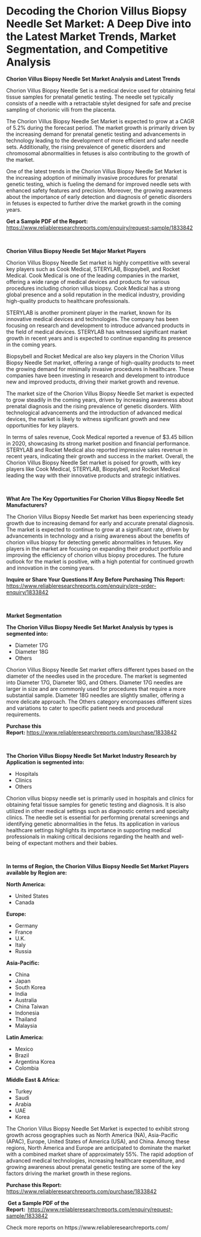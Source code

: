 <p><h1>Decoding the Chorion Villus Biopsy Needle Set Market: A Deep Dive into the Latest Market Trends, Market Segmentation, and Competitive Analysis</h1></p><p><strong>Chorion Villus Biopsy Needle Set Market Analysis and Latest Trends</strong></p>
<p><p>Chorion Villus Biopsy Needle Set is a medical device used for obtaining fetal tissue samples for prenatal genetic testing. The needle set typically consists of a needle with a retractable stylet designed for safe and precise sampling of chorionic villi from the placenta.</p><p>The Chorion Villus Biopsy Needle Set Market is expected to grow at a CAGR of 5.2% during the forecast period. The market growth is primarily driven by the increasing demand for prenatal genetic testing and advancements in technology leading to the development of more efficient and safer needle sets. Additionally, the rising prevalence of genetic disorders and chromosomal abnormalities in fetuses is also contributing to the growth of the market.</p><p>One of the latest trends in the Chorion Villus Biopsy Needle Set Market is the increasing adoption of minimally invasive procedures for prenatal genetic testing, which is fueling the demand for improved needle sets with enhanced safety features and precision. Moreover, the growing awareness about the importance of early detection and diagnosis of genetic disorders in fetuses is expected to further drive the market growth in the coming years.</p></p>
<p><strong>Get a Sample PDF of the Report:&nbsp;</strong> <a href="https://www.reliableresearchreports.com/enquiry/request-sample/1833842">https://www.reliableresearchreports.com/enquiry/request-sample/1833842</a></p>
<p>&nbsp;</p>
<p><strong>Chorion Villus Biopsy Needle Set Major Market Players</strong></p>
<p><p>Chorion Villus Biopsy Needle Set market is highly competitive with several key players such as Cook Medical, STERYLAB, Biopsybell, and Rocket Medical. Cook Medical is one of the leading companies in the market, offering a wide range of medical devices and products for various procedures including chorion villus biopsy. Cook Medical has a strong global presence and a solid reputation in the medical industry, providing high-quality products to healthcare professionals.</p><p>STERYLAB is another prominent player in the market, known for its innovative medical devices and technologies. The company has been focusing on research and development to introduce advanced products in the field of medical devices. STERYLAB has witnessed significant market growth in recent years and is expected to continue expanding its presence in the coming years.</p><p>Biopsybell and Rocket Medical are also key players in the Chorion Villus Biopsy Needle Set market, offering a range of high-quality products to meet the growing demand for minimally invasive procedures in healthcare. These companies have been investing in research and development to introduce new and improved products, driving their market growth and revenue.</p><p>The market size of the Chorion Villus Biopsy Needle Set market is expected to grow steadily in the coming years, driven by increasing awareness about prenatal diagnosis and the rising prevalence of genetic disorders. With technological advancements and the introduction of advanced medical devices, the market is likely to witness significant growth and new opportunities for key players.</p><p>In terms of sales revenue, Cook Medical reported a revenue of $3.45 billion in 2020, showcasing its strong market position and financial performance. STERYLAB and Rocket Medical also reported impressive sales revenue in recent years, indicating their growth and success in the market. Overall, the Chorion Villus Biopsy Needle Set market is poised for growth, with key players like Cook Medical, STERYLAB, Biopsybell, and Rocket Medical leading the way with their innovative products and strategic initiatives.</p></p>
<p>&nbsp;</p>
<p><strong>What Are The Key Opportunities For Chorion Villus Biopsy Needle Set Manufacturers?</strong></p>
<p><p>The Chorion Villus Biopsy Needle Set market has been experiencing steady growth due to increasing demand for early and accurate prenatal diagnosis. The market is expected to continue to grow at a significant rate, driven by advancements in technology and a rising awareness about the benefits of chorion villus biopsy for detecting genetic abnormalities in fetuses. Key players in the market are focusing on expanding their product portfolio and improving the efficiency of chorion villus biopsy procedures. The future outlook for the market is positive, with a high potential for continued growth and innovation in the coming years.</p></p>
<p><strong>Inquire or Share Your Questions If Any Before Purchasing This Report:</strong> <a href="https://www.reliableresearchreports.com/enquiry/pre-order-enquiry/1833842">https://www.reliableresearchreports.com/enquiry/pre-order-enquiry/1833842</a></p>
<p>&nbsp;</p>
<p><strong>Market Segmentation</strong></p>
<p><strong>The Chorion Villus Biopsy Needle Set Market Analysis by types is segmented into:</strong></p>
<p><ul><li>Diameter 17G</li><li>Diameter 18G</li><li>Others</li></ul></p>
<p><p>Chorion Villus Biopsy Needle Set market offers different types based on the diameter of the needles used in the procedure. The market is segmented into Diameter 17G, Diameter 18G, and Others. Diameter 17G needles are larger in size and are commonly used for procedures that require a more substantial sample. Diameter 18G needles are slightly smaller, offering a more delicate approach. The Others category encompasses different sizes and variations to cater to specific patient needs and procedural requirements.</p></p>
<p><strong>Purchase this Report:&nbsp;</strong><a href="https://www.reliableresearchreports.com/purchase/1833842">https://www.reliableresearchreports.com/purchase/1833842</a></p>
<p>&nbsp;</p>
<p><strong>The Chorion Villus Biopsy Needle Set Market Industry Research by Application is segmented into:</strong></p>
<p><ul><li>Hospitals</li><li>Clinics</li><li>Others</li></ul></p>
<p><p>Chorion villus biopsy needle set is primarily used in hospitals and clinics for obtaining fetal tissue samples for genetic testing and diagnosis. It is also utilized in other medical settings such as diagnostic centers and specialty clinics. The needle set is essential for performing prenatal screenings and identifying genetic abnormalities in the fetus. Its application in various healthcare settings highlights its importance in supporting medical professionals in making critical decisions regarding the health and well-being of expectant mothers and their babies.</p></p>
<p>&nbsp;</p>
<p><strong>In terms of Region, the Chorion Villus Biopsy Needle Set Market Players available by Region are:</strong></p>
<p>
    <p> <strong> North America: </strong>
        <ul>
            <li>United States</li>
            <li>Canada</li>
        </ul>
        </p> 
    <p> <strong> Europe: </strong>
        <ul>
            <li>Germany</li>
            <li>France</li>
            <li>U.K.</li>
            <li>Italy</li>
            <li>Russia</li>
        </ul>
        </p> 
    <p> <strong> Asia-Pacific: </strong>
        <ul>
            <li>China</li>
            <li>Japan</li>
            <li>South Korea</li>
            <li>India</li>
            <li>Australia</li>
            <li>China Taiwan</li>
            <li>Indonesia</li>
            <li>Thailand</li>
            <li>Malaysia</li>
        </ul>
        </p> 
    <p> <strong> Latin America: </strong>
        <ul>
            <li>Mexico</li>
            <li>Brazil</li>
            <li>Argentina Korea</li>
            <li>Colombia</li>
        </ul>
        </p> 
    <p> <strong> Middle East & Africa: </strong>
        <ul>
            <li>Turkey</li>
            <li>Saudi</li>
            <li>Arabia</li>
            <li>UAE</li>
            <li>Korea</li>
        </ul>
    </p>
    </p>
<p><p>The Chorion Villus Biopsy Needle Set Market is expected to exhibit strong growth across geographies such as North America (NA), Asia-Pacific (APAC), Europe, United States of America (USA), and China. Among these regions, North America and Europe are anticipated to dominate the market with a combined market share of approximately 55%. The rapid adoption of advanced medical technologies, increasing healthcare expenditure, and growing awareness about prenatal genetic testing are some of the key factors driving the market growth in these regions.</p></p>
<p><strong>Purchase this Report: </strong><a href="https://www.reliableresearchreports.com/purchase/1833842">https://www.reliableresearchreports.com/purchase/1833842</a></p>
<p>&nbsp;<strong>Get a Sample PDF of the Report:&nbsp;&nbsp;</strong><a href="https://www.reliableresearchreports.com/enquiry/request-sample/1833842">https://www.reliableresearchreports.com/enquiry/request-sample/1833842</a></p>
<p><strong></strong></p>
<p>Check more reports on https://www.reliableresearchreports.com/</p>